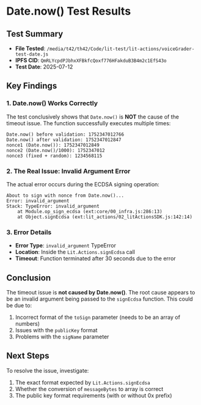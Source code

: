 # Date.now() Test Results

## Test Summary
- **File Tested**: `/media/t42/th42/Code/lit-test/lit-actions/voiceGrader-test-date.js`
- **IPFS CID**: `QmRLYcpdPJbhxXFBkfcQoxf776HFakduB3B4m2c1EfS43o`
- **Test Date**: 2025-07-12

## Key Findings

### 1. Date.now() Works Correctly
The test conclusively shows that `Date.now()` is **NOT** the cause of the timeout issue. The function successfully executes multiple times:

```
Date.now() before validation: 1752347012766
Date.now() after validation: 1752347012847
nonce1 (Date.now()): 1752347012849
nonce2 (Date.now()/1000): 1752347012
nonce3 (fixed + random): 1234568115
```

### 2. The Real Issue: Invalid Argument Error
The actual error occurs during the ECDSA signing operation:

```
About to sign with nonce from Date.now()...
Error: invalid_argument
Stack: TypeError: invalid_argument
    at Module.op_sign_ecdsa (ext:core/00_infra.js:286:13)
    at Object.signEcdsa (ext:lit_actions/02_litActionsSDK.js:142:14)
```

### 3. Error Details
- **Error Type**: `invalid_argument` TypeError
- **Location**: Inside the `Lit.Actions.signEcdsa` call
- **Timeout**: Function terminated after 30 seconds due to the error

## Conclusion

The timeout issue is **not caused by Date.now()**. The root cause appears to be an invalid argument being passed to the `signEcdsa` function. This could be due to:

1. Incorrect format of the `toSign` parameter (needs to be an array of numbers)
2. Issues with the `publicKey` format
3. Problems with the `sigName` parameter

## Next Steps

To resolve the issue, investigate:
1. The exact format expected by `Lit.Actions.signEcdsa`
2. Whether the conversion of `messageBytes` to array is correct
3. The public key format requirements (with or without 0x prefix)